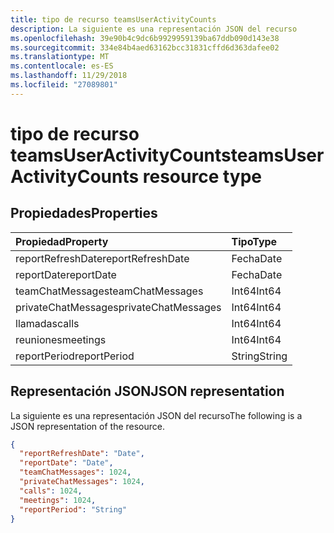 ```yaml
---
title: tipo de recurso teamsUserActivityCounts
description: La siguiente es una representación JSON del recurso
ms.openlocfilehash: 39e90b4c9dc6b9929959139ba67ddb090d143e38
ms.sourcegitcommit: 334e84b4aed63162bcc31831cffd6d363dafee02
ms.translationtype: MT
ms.contentlocale: es-ES
ms.lasthandoff: 11/29/2018
ms.locfileid: "27089801"
---
```

# <a name="teamsuseractivitycounts-resource-type"></a><span data-ttu-id="fce0c-103">tipo de recurso teamsUserActivityCounts</span><span class="sxs-lookup"><span data-stu-id="fce0c-103">teamsUserActivityCounts resource type</span></span>

## <a name="properties"></a><span data-ttu-id="fce0c-104">Propiedades</span><span class="sxs-lookup"><span data-stu-id="fce0c-104">Properties</span></span>

| <span data-ttu-id="fce0c-105">Propiedad</span><span class="sxs-lookup"><span data-stu-id="fce0c-105">Property</span></span>            | <span data-ttu-id="fce0c-106">Tipo</span><span class="sxs-lookup"><span data-stu-id="fce0c-106">Type</span></span>   |
| :------------------ | :----- |
| <span data-ttu-id="fce0c-107">reportRefreshDate</span><span class="sxs-lookup"><span data-stu-id="fce0c-107">reportRefreshDate</span></span>   | <span data-ttu-id="fce0c-108">Fecha</span><span class="sxs-lookup"><span data-stu-id="fce0c-108">Date</span></span>   |
| <span data-ttu-id="fce0c-109">reportDate</span><span class="sxs-lookup"><span data-stu-id="fce0c-109">reportDate</span></span>          | <span data-ttu-id="fce0c-110">Fecha</span><span class="sxs-lookup"><span data-stu-id="fce0c-110">Date</span></span>   |
| <span data-ttu-id="fce0c-111">teamChatMessages</span><span class="sxs-lookup"><span data-stu-id="fce0c-111">teamChatMessages</span></span>    | <span data-ttu-id="fce0c-112">Int64</span><span class="sxs-lookup"><span data-stu-id="fce0c-112">Int64</span></span>  |
| <span data-ttu-id="fce0c-113">privateChatMessages</span><span class="sxs-lookup"><span data-stu-id="fce0c-113">privateChatMessages</span></span> | <span data-ttu-id="fce0c-114">Int64</span><span class="sxs-lookup"><span data-stu-id="fce0c-114">Int64</span></span>  |
| <span data-ttu-id="fce0c-115">llamadas</span><span class="sxs-lookup"><span data-stu-id="fce0c-115">calls</span></span>               | <span data-ttu-id="fce0c-116">Int64</span><span class="sxs-lookup"><span data-stu-id="fce0c-116">Int64</span></span>  |
| <span data-ttu-id="fce0c-117">reuniones</span><span class="sxs-lookup"><span data-stu-id="fce0c-117">meetings</span></span>            | <span data-ttu-id="fce0c-118">Int64</span><span class="sxs-lookup"><span data-stu-id="fce0c-118">Int64</span></span>  |
| <span data-ttu-id="fce0c-119">reportPeriod</span><span class="sxs-lookup"><span data-stu-id="fce0c-119">reportPeriod</span></span>        | <span data-ttu-id="fce0c-120">String</span><span class="sxs-lookup"><span data-stu-id="fce0c-120">String</span></span> |


## <a name="json-representation"></a><span data-ttu-id="fce0c-121">Representación JSON</span><span class="sxs-lookup"><span data-stu-id="fce0c-121">JSON representation</span></span>

<span data-ttu-id="fce0c-122">La siguiente es una representación JSON del recurso</span><span class="sxs-lookup"><span data-stu-id="fce0c-122">The following is a JSON representation of the resource.</span></span>

<!-- {
  "blockType": "resource",
  "@odata.type": "microsoft.graph.teamsUserActivityCounts"
} -->

```json
{
  "reportRefreshDate": "Date", 
  "reportDate": "Date", 
  "teamChatMessages": 1024, 
  "privateChatMessages": 1024, 
  "calls": 1024, 
  "meetings": 1024, 
  "reportPeriod": "String"
}
```
